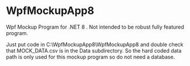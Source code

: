 # WpfMockupApp8
 Wpf Mockup Program for .NET 8 . Not intended to be robust fully featured program.

Just put code in C:\WpfMockupApp8\WpfMockupApp8 and double check that MOCK_DATA.csv is in the Data subdirectory.
So the hard coded data path is only used for this mockup program so do not need a database.
 